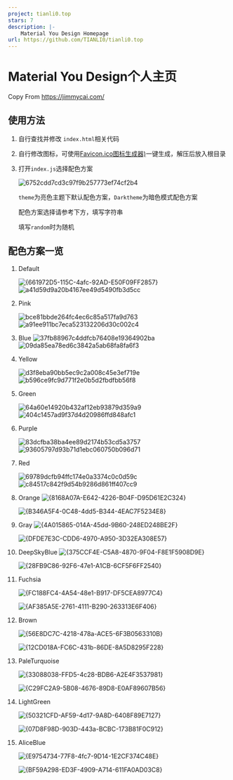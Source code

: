 ```yaml
---
project: tianli0.top
stars: 7
description: |-
    Material You Design Homepage
url: https://github.com/TIANLI0/tianli0.top
---
```


# Material You Design个人主页
Copy From https://jimmycai.com/

## 使用方法

1. 自行查找并修改 `index.html`相关代码

2. 自行修改图标，可使用[Favicon.ico图标生成器)](https://www.logosc.cn/logo/favicon)一键生成，解压后放入根目录

3. 打开`index.js`选择配色方案

   ![6752cdd7cd3c97f9b257773ef74cf2b4](/doc/6752cdd7cd3c97f9b257773ef74cf2b4.png)

   `theme`为亮色主题下默认配色方案，`Darktheme`为暗色模式配色方案

   配色方案选择请参考下方，填写字符串

   填写`random`时为随机

## 配色方案一览

1. Default

   ![{661972D5-115C-4afc-92AD-E50F09FF2857}](/doc/{661972D5-115C-4afc-92AD-E50F09FF2857}.png)
   ![a41d59d9a20b4167ee49d5490fb3d5cc](/doc/a41d59d9a20b4167ee49d5490fb3d5cc.png)

2. Pink

   ![bce81bbde264fc4ec6c85a517fa9d763](/doc/bce81bbde264fc4ec6c85a517fa9d763.png)
   ![a91ee911bc7eca523132206d30c002c4](/doc/a91ee911bc7eca523132206d30c002c4.png)

3. Blue
   ![37fb88967c4ddfcb76408e19364902ba](/doc/37fb88967c4ddfcb76408e19364902ba.png)
   ![09da85ea78ed6c3842a5ab68fa8fa6f3](/doc/09da85ea78ed6c3842a5ab68fa8fa6f3.png)

4. Yellow

   ![d3f8eba90bb5ec9c2a008c45e3ef719e](/doc/d3f8eba90bb5ec9c2a008c45e3ef719e.png)
   ![b596ce9fc9d771f2e0b5d2fbdfbb56f8](/doc/b596ce9fc9d771f2e0b5d2fbdfbb56f8.png)

5. Green

   ![64a60e14920b432af12eb93879d359a9](/doc/64a60e14920b432af12eb93879d359a9.png)
   ![404c1457ad9f37d4d20986ffd848afc1](/doc/404c1457ad9f37d4d20986ffd848afc1.png)

6. Purple

   ![83dcfba38ba4ee89d2174b53cd5a3757](/doc/83dcfba38ba4ee89d2174b53cd5a3757.png)
   ![93605797d93b71d1ebc060750b096d71](/doc/93605797d93b71d1ebc060750b096d71.png)

7. Red

   ![69789dcfb94ffc174e0a3374c0c0d59c](/doc/69789dcfb94ffc174e0a3374c0c0d59c.png)
   ![c84517c842f9d54b9286d861ff407cc9](/doc/c84517c842f9d54b9286d861ff407cc9.png)

8. Orange
   ![{8168A07A-E642-4226-B04F-D95D61E2C324}](doc/README/{8168A07A-E642-4226-B04F-D95D61E2C324}.png)

   ![{B346A5F4-0C48-4dd5-B344-4EAC7F5234E8}](doc/README/{B346A5F4-0C48-4dd5-B344-4EAC7F5234E8}.png)


9. Gray
   ![{4A015865-014A-45dd-9B60-248ED248BE2F}](doc/README/{4A015865-014A-45dd-9B60-248ED248BE2F}.png)

   ![{DFDE7E3C-CDD6-4970-A950-3D32EA308E57}](doc/README/{DFDE7E3C-CDD6-4970-A950-3D32EA308E57}.png)


10. DeepSkyBlue
    ![{375CCF4E-C5A8-4870-9F04-F8E1F5908D9E}](doc/README/{375CCF4E-C5A8-4870-9F04-F8E1F5908D9E}.png)

    ![{28FB9C86-92F6-47e1-A1CB-6CF5F6FF2540}](doc/README/{28FB9C86-92F6-47e1-A1CB-6CF5F6FF2540}.png)


11. Fuchsia

    ![{FC188FC4-4A54-48e1-B917-DF5CEA8977C4}](doc/README/{FC188FC4-4A54-48e1-B917-DF5CEA8977C4}.png)

    ![{AF385A5E-2761-4111-B290-263313E6F406}](doc/README/{AF385A5E-2761-4111-B290-263313E6F406}.png)


12. Brown

    ![{56E8DC7C-4218-478a-ACE5-6F3B0563310B}](doc/README/{56E8DC7C-4218-478a-ACE5-6F3B0563310B}.png)

    ![{12CD018A-FC6C-431b-86DE-8A5D8295F228}](doc/README/{12CD018A-FC6C-431b-86DE-8A5D8295F228}.png)


13. PaleTurquoise

    ![{33088038-FFD5-4c28-BDB6-A2E4F3537981}](doc/README/{33088038-FFD5-4c28-BDB6-A2E4F3537981}.png)

    ![{C29FC2A9-5B08-4676-89D8-E0AF89607B56}](doc/README/{C29FC2A9-5B08-4676-89D8-E0AF89607B56}.png)


14. LightGreen

    ![{50321CFD-AF59-4d17-9A8D-6408F89E7127}](doc/README/{50321CFD-AF59-4d17-9A8D-6408F89E7127}.png)

    ![{07D8F98D-903D-443a-BCBC-173B81F0C912}](doc/README/{07D8F98D-903D-443a-BCBC-173B81F0C912}.png)


15. AliceBlue

    ![{E9754734-77F8-4fc7-9D14-1E2CF374C48E}](doc/README/{E9754734-77F8-4fc7-9D14-1E2CF374C48E}.png)

    ![{BF59A298-ED3F-4909-A714-611FA0AD03C8}](doc/README/{BF59A298-ED3F-4909-A714-611FA0AD03C8}.png)

    
